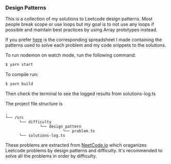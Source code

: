 ### Design Patterns

This is a collection of my solutions to Leetcode design patterns. Most people break scope or use loops but my goal is to not use any loops if possible and maintain best practices by using Array prototypes instead.

If you prefer <a href='https://docs.google.com/spreadsheets/d/12pi88gHX2WOWISVAgmhgguu_vsMfL0FIO4hf6hS9a0c/edit?usp=sharing' target='_blank'>here</a>
is the corresponding spreadsheet I made containing the patterns used to solve each problem and my code snippets to the solutions.

To run nodemon on watch mode, run the following command:

```bash
$ yarn start
```

To compile run: 
```bash
$ yarn build
```

Then check the terminal to see the logged results from solutions-log.ts

The project file structure is 

```
.
└── /src
      └── difficulty
               └── design pattern
                         └── problem.ts
      └── solutions-log.ts
```

These problems are extracted from <a href='https://neetcode.io/' target='_blank'>NeetCode.io</a> which oraganizes Leetcode problems by design patterns and difficulty. It's recommended to solve all the problems in order by difficulty.
